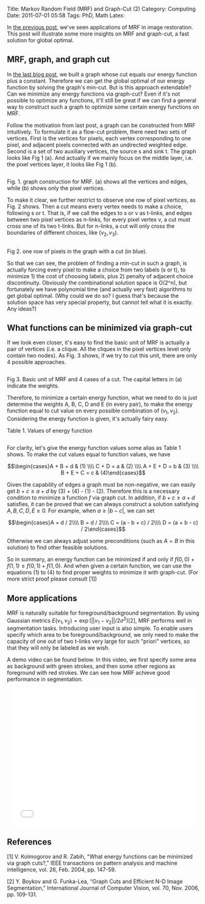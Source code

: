 Title: Markov Random Field (MRF) and Graph-Cut (2)
Category: Computing
Date: 2011-07-01 05:58
Tags: PhD, Math
Latex:

<style>.centered { display: block; margin-left: auto; margin-right: auto } </style>

In [the previous post](/markov-random-field-mrf-and-graph-cut-1.html), we've seen applications of MRF in image restoration. This post will illustrate some more insights on MRF and graph-cut, a fast solution for global optimal.

## MRF, graph, and graph cut

In [the last blog post](/markov-random-field-mrf-and-graph-cut-1.html), we built a graph whose cut equals our energy function plus a constant. Therefore we can get the global optimal of our energy function by solving the graph's min-cut. But is this approach extendable? Can we minimize any energy functions via graph-cut? Even if it's not possible to optimize any functions, it'll still be great if we can find a general way to construct such a graph to optimize some certain energy functions on MRF.

Follow the motivation from last post,  a graph can be constructed from MRF intuitively. To formulate it as a flow-cut problem, there need two sets of vertices. First is the vertices for pixels, each vertex corresponding to one pixel, and adjacent pixels connected with an undirected weighted edge. Second is a set of two auxiliary vertices, the source s and sink t. The graph looks like Fig 1 (a). And actually if we mainly focus on the middle layer, i.e. the pixel vertices layer, it looks like Fig 1 (b).

<img class="centered" src="/static/images/mrf_construction.png" alt="" style="max-width: 500px" />

Fig. 1. graph construction for MRF. (a) shows all the vertices and edges, while (b) shows only the pixel vertices.

To make it clear, we further restrict to observe one row of pixel vertices, as Fig. 2 shows. Then a cut means every vertex needs to make a choice, following s or t. That is, if we call the edges to s or v as t-links, and edges between two pixel vertices as n-links, for every pixel vertex v, a cut must cross one of its two t-links. But for n-links, a cut will only cross the boundaries of different choices, like ($v_2, v_3$).

<img class="centered" src="/static/images/mrf_cut.png" alt="" style="max-width: 500px" />

Fig 2. one row of pixels in the graph with a cut (in blue).

So that we can see, the problem of finding a min-cut in such a graph, is actually forcing every pixel to make a choice from two labels (s or t), to minimize 1) the cost of choosing labels, plus 2) penalty of adjacent choice discontinuity. Obviously the combinational solution space is O(2^n), but fortunately we have polynomial time (and actually very fast) algorithms to get global optimal. (Why could we do so? I guess that's because the solution space has very special property, but cannot tell what it is exactly. Any ideas?)

## What functions can be minimized via graph-cut

If we look even closer, it's easy to find the basic unit of MRF is actually a pair of vertices (i.e. a clique. All the cliques in the pixel vertices level only contain two nodes). As Fig. 3 shows, if we try to cut this unit, there are only 4 possible approaches.

<img class="centered" src="/static/images/mrf_4cases.png" alt="" style="max-width: 500px" />

Fig 3. Basic unit of MRF and 4 cases of a cut. The capital letters in (a) indicate the weights.

Therefore, to minimize a certain energy function, what we need to do is just determine the weights A, B, C, D and E (in every pair), to make the energy function equal to cut value on every possible combination of $(v_1, v_2)$. Considering the energy function is given, it's actually fairy easy.

Table 1. Values of energy function

<img class="centered" src="/static/images/mrf_energy_functions.png" alt="" style="max-width: 400px" />

For clarity, let's give the energy function values some alias as Table 1 shows. To make the cut values equal to function values, we have

$$\begin{cases}A + B = d & (1) \\\\ C + D = a & (2) \\\\ A + E + D = b & (3) \\\\ B + E + C = c & (4)\end{cases}$$

Given the capability of edges a graph must be non-negative, we can easily get $b + c \geq a + d$ by (3) + (4) - (1) - (2). Therefore this is a necessary condition to minimize a function $f$ via graph cut. In addition, if $b + c \geq a + d$ satisfies, it can be proved that we can always construct a solution satisfying $A, B, C, D, E \geq 0$. For example, when $a \geq |b - c|$, we can set

$$\begin{cases}A = d / 2\\\\ B = d / 2\\\\ C = (a - b + c) / 2\\\\ D = (a + b - c) / 2\end{cases}$$

Otherwise we can always adjust some preconditions (such as $A = B$ in this solution) to find other feasible solutions.

So in summary, an energy function can be minimized if and only if $f(0, 0) + f(1, 1) \leq f(0, 1) + f(1, 0)$. And when given a certain function, we can use the equations (1) to (4) to find proper weights to minimize it with graph-cut. (For more strict proof please consult [1])

## More applications

MRF is naturally suitable for foreground/background segmentation. By using Gaussian metrics $E(v_1, v_2) = \exp(||v_1 - v_2|| / 2\sigma ^2)$[2], MRF performs well in segmentation tasks. Introducing user input is also simple. To enable users specify which area to be foreground/background, we only need to make the capacity of one out of two t-links very large for such "priori" vertices, so that they will only be labeled as we wish.

A demo video can be found below. In this video, we first specify some area as background with green strokes, and then some other regions as foreground with red strokes. We can see how MRF achieve good performance in segmentation.
 
<iframe class="centered" width="480" height="360" src="//www.youtube.com/embed/hpnFxKDx1i8" frameborder="0" allowfullscreen></iframe>

## References

[1] V. Kolmogorov and R. Zabih, "What energy functions can be minimized via graph cuts?," IEEE transactions on pattern analysis and machine intelligence, vol. 26, Feb. 2004, pp. 147-59.

[2] Y. Boykov and G. Funka-Lea, “Graph Cuts and Efficient N-D Image Segmentation,” International Journal of Computer Vision, vol. 70, Nov. 2006, pp. 109-131.
